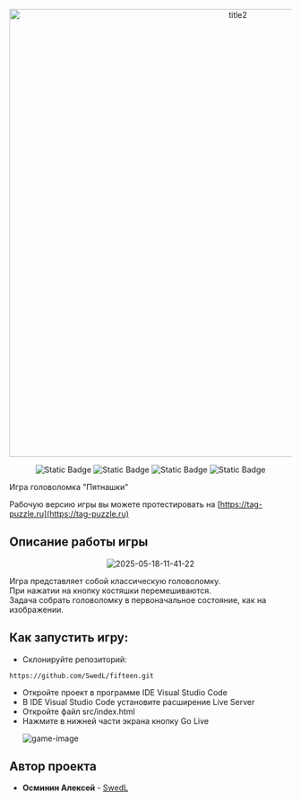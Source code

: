 <p align="center"><img src="https://i.ibb.co/YBJKdRjn/main-title.png" alt="title2" border="0" width="800"></p>

<p align="center">
  <img alt="Static Badge" src="https://img.shields.io/badge/_-TypeScript-3178c6">
  <img alt="Static Badge" src="https://img.shields.io/badge/_-HTML-e34c26">
  <img alt="Static Badge" src="https://img.shields.io/badge/_-Css-663399">
  <img alt="Static Badge" src="https://img.shields.io/badge/_-Sass-a53b70">
</p>

<p>Игра головоломка "Пятнашки"</p>

Рабочую версию игры вы можете протестировать на [https://tag-puzzle.ru](https://tag-puzzle.ru)

## Описание работы игры
<p align="center"><img src="https://i.ibb.co/GvGdDMwS/game.png" alt="2025-05-18-11-41-22" border="0"></p>

Игра представляет собой классическую головоломку.<br>
При нажатии на кнопку костяшки перемешиваются.<br>
Задача собрать головоломку в первоначальное состояние, как на изображении.


## Как запустить игру:

- Склонируйте репозиторий:
```
https://github.com/SwedL/fifteen.git
```
 - Откройте проект в программе IDE Visual Studio Code
 - В IDE Visual Studio Code установите расширение Live Server
 - Откройте файл src/index.html
 - Нажмите в нижней части экрана кнопку Go Live <p align="left"><img src="https://i.ibb.co/b5Nz5Vyw/2025-05-18-11-54-00.png" alt="game-image" border="0"></p>


## Автор проекта

* **Осминин Алексей** - [SwedL](https://github.com/SwedL)
